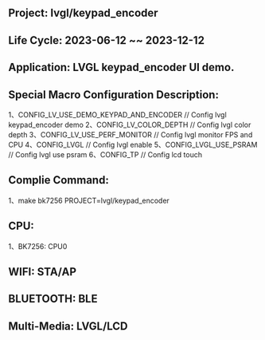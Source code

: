 ## Project: lvgl/keypad_encoder

## Life Cycle: 2023-06-12 ~~ 2023-12-12

## Application: LVGL keypad_encoder UI demo.

## Special Macro Configuration Description:
1、CONFIG_LV_USE_DEMO_KEYPAD_AND_ENCODER	  // Config lvgl keypad_encoder demo
2、CONFIG_LV_COLOR_DEPTH          // Config lvgl color depth
3、CONFIG_LV_USE_PERF_MONITOR     // Config lvgl monitor FPS and CPU
4、CONFIG_LVGL                    // Config lvgl enable
5、CONFIG_LVGL_USE_PSRAM          // Config lvgl use psram
6、CONFIG_TP                      // Config lcd touch

## Complie Command:
1、make bk7256 PROJECT=lvgl/keypad_encoder

## CPU: 
1、BK7256: CPU0

## WIFI: STA/AP

## BLUETOOTH: BLE

## Multi-Media: LVGL/LCD

